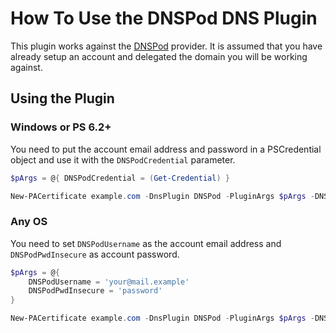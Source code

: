 # How To Use the DNSPod DNS Plugin

This plugin works against the [DNSPod](https://dnspod.com/) provider. It is assumed that you have already setup an account and delegated the domain you will be working against.

## Using the Plugin

### Windows or PS 6.2+

You need to put the account email address and password in a PSCredential object and use it with the `DNSPodCredential` parameter.

```powershell
$pArgs = @{ DNSPodCredential = (Get-Credential) }

New-PACertificate example.com -DnsPlugin DNSPod -PluginArgs $pArgs -DNSSleep 120
```

### Any OS

You need to set `DNSPodUsername` as the account email address and `DNSPodPwdInsecure` as account password.

```powershell
$pArgs = @{
    DNSPodUsername = 'your@mail.example'
    DNSPodPwdInsecure = 'password'
}

New-PACertificate example.com -DnsPlugin DNSPod -PluginArgs $pArgs -DNSSleep 120
```
